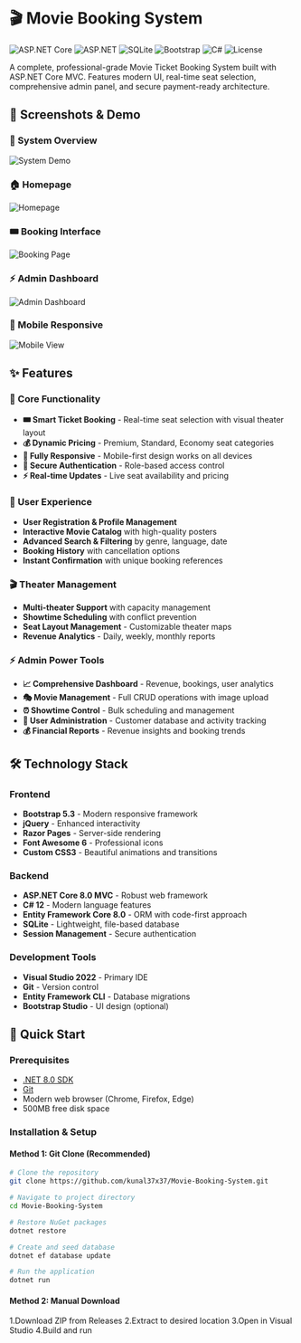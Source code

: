 # 🎬 Movie Booking System

![ASP.NET Core](https://img.shields.io/badge/.NET-8.0-512BD4?logo=dotnet&logoColor=white)
![ASP.NET](https://img.shields.io/badge/ASP.NET_Core-MVC-512BD4?logo=dotnet)
![SQLite](https://img.shields.io/badge/SQLite-07405E?logo=sqlite&logoColor=white)
![Bootstrap](https://img.shields.io/badge/Bootstrap-5.3-7952B3?logo=bootstrap&logoColor=white)
![C#](https://img.shields.io/badge/C%23-239120?logo=c-sharp&logoColor=white)
![License](https://img.shields.io/badge/License-MIT-green)

A complete, professional-grade Movie Ticket Booking System built with ASP.NET Core MVC. Features modern UI, real-time seat selection, comprehensive admin panel, and secure payment-ready architecture.

## 📸 Screenshots & Demo

### 🎥 System Overview
![System Demo](https://via.placeholder.com/800x400/007bff/ffffff?text=Movie+Booking+System+Demo+Video+Placeholder)

### 🏠 Homepage
![Homepage](https://via.placeholder.com/600x400/343a40/ffffff?text=Movies+Catalog+with+Search+and+Filters)

### 🎟️ Booking Interface
![Booking Page](https://via.placeholder.com/600x400/28a745/ffffff?text=Interactive+Seat+Selection+with+Theater+Layout)

### ⚡ Admin Dashboard
![Admin Dashboard](https://via.placeholder.com/600x400/dc3545/ffffff?text=Admin+Panel+with+Analytics+and+Charts)

### 📱 Mobile Responsive
![Mobile View](https://via.placeholder.com/300x500/6f42c1/ffffff?text=Mobile+Friendly+Interface)

## ✨ Features

### 🎯 Core Functionality
- **🎟️ Smart Ticket Booking** - Real-time seat selection with visual theater layout
- **💰 Dynamic Pricing** - Premium, Standard, Economy seat categories
- **📱 Fully Responsive** - Mobile-first design works on all devices
- **🔐 Secure Authentication** - Role-based access control
- **⚡ Real-time Updates** - Live seat availability and pricing

### 👥 User Experience
- **User Registration & Profile Management**
- **Interactive Movie Catalog** with high-quality posters
- **Advanced Search & Filtering** by genre, language, date
- **Booking History** with cancellation options
- **Instant Confirmation** with unique booking references

### 🎬 Theater Management
- **Multi-theater Support** with capacity management
- **Showtime Scheduling** with conflict prevention
- **Seat Layout Management** - Customizable theater maps
- **Revenue Analytics** - Daily, weekly, monthly reports

### ⚡ Admin Power Tools
- **📈 Comprehensive Dashboard** - Revenue, bookings, user analytics
- **🎭 Movie Management** - Full CRUD operations with image upload
- **⏰ Showtime Control** - Bulk scheduling and management
- **👥 User Administration** - Customer database and activity tracking
- **💰 Financial Reports** - Revenue insights and booking trends

## 🛠️ Technology Stack

### Frontend
- **Bootstrap 5.3** - Modern responsive framework
- **jQuery** - Enhanced interactivity
- **Razor Pages** - Server-side rendering
- **Font Awesome 6** - Professional icons
- **Custom CSS3** - Beautiful animations and transitions

### Backend
- **ASP.NET Core 8.0 MVC** - Robust web framework
- **C# 12** - Modern language features
- **Entity Framework Core 8.0** - ORM with code-first approach
- **SQLite** - Lightweight, file-based database
- **Session Management** - Secure authentication

### Development Tools
- **Visual Studio 2022** - Primary IDE
- **Git** - Version control
- **Entity Framework CLI** - Database migrations
- **Bootstrap Studio** - UI design (optional)

## 🚀 Quick Start

### Prerequisites
- [.NET 8.0 SDK](https://dotnet.microsoft.com/download/dotnet/8.0)
- [Git](https://git-scm.com/)
- Modern web browser (Chrome, Firefox, Edge)
- 500MB free disk space

### Installation & Setup

#### Method 1: Git Clone (Recommended)
```bash
# Clone the repository
git clone https://github.com/kunal37x37/Movie-Booking-System.git

# Navigate to project directory
cd Movie-Booking-System

# Restore NuGet packages
dotnet restore

# Create and seed database
dotnet ef database update

# Run the application
dotnet run
```

#### Method 2: Manual Download
1.Download ZIP from Releases
2.Extract to desired location
3.Open in Visual Studio
4.Build and run

